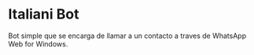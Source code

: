 # Italiani Bot
Bot simple que se encarga de llamar a un contacto a traves de WhatsApp Web for Windows.
